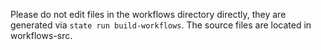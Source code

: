 Please do not edit files in the workflows directory directly, they are generated via `state run build-workflows`.
The source files are located in workflows-src.